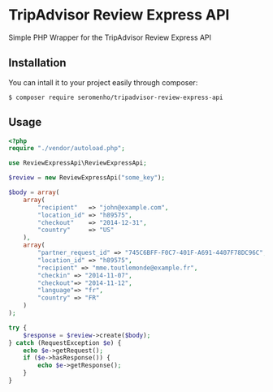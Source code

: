 # TripAdvisor Review Express API  

Simple PHP Wrapper for the TripAdvisor Review Express API

## Installation
You can intall it to your project easily through composer:  

    $ composer require seromenho/tripadvisor-review-express-api

## Usage

```php
<?php
require "./vendor/autoload.php";

use ReviewExpressApi\ReviewExpressApi;

$review = new ReviewExpressApi("some_key");

$body = array(
    array(
        "recipient"   => "john@example.com",
        "location_id" => "h89575",
        "checkout"    => "2014-12-31",
        "country"     => "US"
    ),
    array(
        "partner_request_id" => "745C6BFF-F0C7-401F-A691-4407F78DC96C",
        "location_id" => "h89575",
        "recipient" => "mme.toutlemonde@example.fr",
        "checkin" => "2014-11-07",
        "checkout"=> "2014-11-12",
        "language"=> "fr",
        "country" => "FR"
    )
);

try {
    $response = $review->create($body);
} catch (RequestException $e) {
    echo $e->getRequest();
    if ($e->hasResponse()) {
        echo $e->getResponse();
    }
}
```
